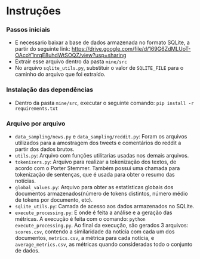 # Instruções

### Passos iniciais
- E necessario baixar a base de dados armazenada no formato SQLite, a partir do seguinte link: https://drive.google.com/file/d/169G6ZdMLUoT-OAcoY1nrqE8uhdWtSOQZ/view?usp=sharing
- Extrair esse arquivo dentro da pasta `mine/src`
- No arquivo `sqlite_utils.py`, substituir o valor de `SQLITE_FILE` para o caminho do arquivo que foi extraído.

### Instalação das dependências

- Dentro da pasta `mine/src`, executar o seguinte comando: `pip install -r requirements.txt`

### Arquivo por arquivo

- `data_sampling/news.py` e `data_sampling/reddit.py`: Foram os arquivos utilizados para a amostragem dos tweets e comentários do reddit a partir dos dados brutos.
- `utils.py`: Arquivo com funções utilitarias usadas nos demais arquivos.
- `tokenizers.py`: Arquivo para realizar a tokenização dos textos, de acordo com o Porter Stemmer. Também possui uma chamada para tokenização de sentenças, que é usada para obter o resumo das notícias.
- `global_values.py`: Arquivo para obter as estatísticas globais dos documentos armazenados(número de tokens distintos, número médio de tokens por documento, etc).
- `sqlite_utils.py`: Camada de acesso aos dados armazenados no SQLite.
- `execute_processing.py`: E onde é feita a análise e a geração das métricas. A execução é feita com o comando: `python execute_processing.py`. Ao final da execução, são gerados 3 arquivos: `scores.csv`, contendo a similaridade da notícia com cada um dos documentos, `metrics.csv`, a métrica para cada notícia, e `average_metrics.csv`, as métricas quando consideradas todo o conjunto de dados.
